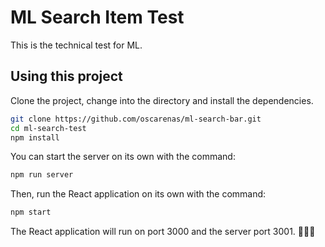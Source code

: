 # ML Search Item Test

This is the technical test for ML.

## Using this project

Clone the project, change into the directory and install the dependencies.

```bash
git clone https://github.com/oscarenas/ml-search-bar.git
cd ml-search-test
npm install
```

You can start the server on its own with the command:

```bash
npm run server
```

Then, run the React application on its own with the command:

```bash
npm start
```

The React application will run on port 3000 and the server port 3001. 🎉🎉🎉

